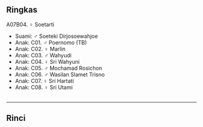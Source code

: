 ## Ringkas

A07B04. ♀ Soetarti
	<br/>

*	Suami: ♂ Soeteki Dirjosoewahjoe
	<br/>
*	Anak: C01. ♂ Poernomo (TB)
*	Anak: C02. ♀ Marlin 
*	Anak: C03. ♂ Wahyudi
*	Anak: C04. ♀ Sri Wahyuni
*	Anak: C05. ♂ Mochamad Rosichon 
*	Anak: C06. ♂ Wasilan Slamet Trisno
*	Anak: C07. ♀ Sri Hartati
*	Anak: C08. ♀ Sri Utami
	<br/><br/>

-- -- --

## Rinci
